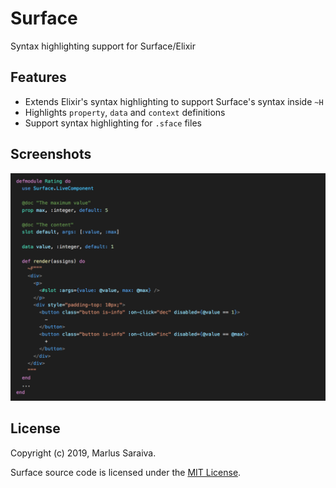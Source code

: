 # Surface

Syntax highlighting support for Surface/Elixir

## Features

  * Extends Elixir's syntax highlighting to support Surface's syntax inside `~H`
  * Highlights `property`, `data` and `context` definitions
  * Support syntax highlighting for `.sface` files

## Screenshots

![Syntax highlighting](https://raw.githubusercontent.com/msaraiva/vscode-surface/master/images/example.png)

## License

Copyright (c) 2019, Marlus Saraiva.

Surface source code is licensed under the [MIT License](LICENSE).
